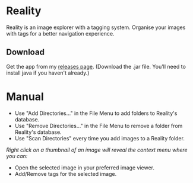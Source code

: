 # Reality

Reality is an image explorer with a tagging system. Organise your images with tags for a better navigation experience.

## Download
Get the app from my [releases page](https://github.com/blueRoseXIV/Reality/releases). (Download the .jar file. You'll need to install java if you haven't already.)

# Manual
* Use "Add Directories..." in the File Menu to add folders to Reality's database.
* Use "Remove Directories..." in the File Menu to remove a folder from Reality's database.
* Use "Scan Directories" every time you add images to a Reality folder.

_Right click on a thumbnail of an image will reveal the context menu where you can:_
* Open the selected image in your preferred image viewer.
* Add/Remove tags for the selected image.

